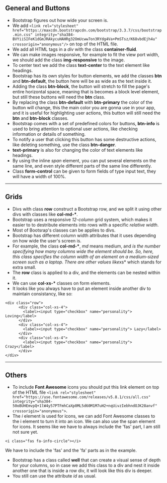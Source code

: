 ## General and Buttons

- Bootstrap figures out how wide your screen is.
- We add
  `<link rel="stylesheet" href="https://maxcdn.bootstrapcdn.com/bootstrap/3.3.7/css/bootstrap.min.css" integrity="sha384-BVYiiSIFeK1dGmJRAkycuHAHRg32OmUcww7on3RYdg4Va+PmSTsz/K68vbdEjh4u" crossorigin="anonymous"/>`
  on top of the HTML file.
- We add all HTML tags in a _div_ with the class **container-fluid**.
- We can make images responsive, for example to fit the view port width, we should add the class **img-responsive** to the image.
- To center text we add the class **text-center** to the text element like headings.
- Bootstrap has its own styles for button elements, we add the classes **btn** and **btn-default**, the button here will be as wide as the text inside it.
- Adding the class **btn-block**, the button will stretch to fill the page's entire horizontal space, meaning that is becomes a block level element, but still these buttons will need the **btn** class.
- By replacing the class **btn-default** with **btn-primary** the color of the button will change, this the main color you are gonna use in your app, and it is useful for highlighting user actions, this button will still need the **btn** and **btn-block** classes.
- Bootstrap comes with a set of predefined colors for buttons, **btn-info** is used to bring attention to optional user actions, like checking information or details of something.
- To notify a user that clicking this button has some destructive actions, like deleting something, use the class **btn-danger**.
- **text-primary** is also for changing the color of text elements like headings.
- By using the inline _span_ element, you can put several elements on the same line, and even style different parts of the same line differently.
- Class **form-control** can be given to form fields of type input text, they will have a width of 100%.

---

## Grids

- Divs with class **row** construct a Bootstrap row, and we split it using other divs with classes like **col-md-\***.
- Bootstrap uses a responsive _12-column_ grid system, which makes it easier to to destribute elements into rows with a specific _relative width_.
- Most of Bootsrap's classes can be applies to divs.
- Bootstrap has different column width attributes that it uses depending on how wide the user's screen is.
- For example, the class **col-md-\***, _md_ means medium, and *is the number specifying how many columns wide the element should be. So, here, this class specifies the column width of an element on a medium-sized screen such as a laptop. There are other values like*xs\* which stands for extra small.
- The **row** class is applied to a div, and the elements can be nested within it.
- We can use **col-xs-\*** classes on form elements.
- It looks like you always have to put an element inside another div to maintain consistancy, like so:

```
<div class="row">
      <div class="col-xs-4">
        <label><input type="checkbox" name="personality"> Loving</label>
      </div>
      <div class="col-xs-4">
        <label><input type="checkbox" name="personality"> Lazy</label>
      </div>
      <div class="col-xs-4">
        <label><input type="checkbox" name="personality"> Crazy</label>
      </div>
</div>
```

---

## Others

- To include **Font Awesome** icons you should put this link element on top of the HTML file `<link rel="stylesheet" href="https://use.fontawesome.com/releases/v5.8.1/css/all.css" integrity="sha384-50oBUHEmvpQ+1lW4y57PTFmhCaXp0ML5d60M1M7uH2+nqUivzIebhndOJK28anvf" crossorigin="anonymous">`.
- The _i_ element is used for icons, we can add Font Awesome classes to the i element to turn it into an icon. We can also use the span element for icons. It seems like we have to always include the 'fas' part, I am still not sure yet.

```
<i class="fas fa-info-circle"></i>
```

We have to include the 'fas' and the 'fa' parts as in the example.

- Bootstrap has a class called **well** that can create a visual sense of depth for your columns, so in case we add this class to a div and nest it inside another one that is inside a row div, it will look like this div is deeper.
- You still can use the attribute _id_ as usual.
